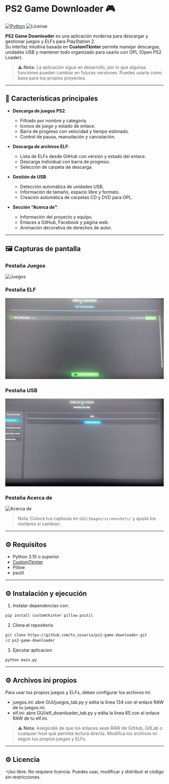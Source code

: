 # PS2 Game Downloader 🎮

[![Python](https://img.shields.io/badge/python-3.10+-blue)](https://www.python.org/)
![License](https://img.shields.io/badge/license-Free%20Use-green)

**PS2 Game Downloader** es una aplicación moderna para descargar y gestionar juegos y ELFs para PlayStation 2.  
Su interfaz intuitiva basada en **CustomTkinter** permite manejar descargas, unidades USB y mantener todo organizado para usarlo con OPL (Open PS2 Loader).

> ⚠️ **Nota:** La aplicación sigue en desarrollo, por lo que algunas funciones pueden cambiar en futuras versiones. Puedes usarla como base para tus propios proyectos.

---

## 🎯 Características principales

- **Descarga de juegos PS2**:
  - Filtrado por nombre y categoría.
  - Iconos de juego y estado de enlace.
  - Barra de progreso con velocidad y tiempo estimado.
  - Control de pausa, reanudación y cancelación.

- **Descarga de archivos ELF**:
  - Lista de ELFs desde GitHub con versión y estado del enlace.
  - Descarga individual con barra de progreso.
  - Selección de carpeta de descarga.

- **Gestión de USB**:
  - Detección automática de unidades USB.
  - Información de tamaño, espacio libre y formato.
  - Creación automática de carpetas CD y DVD para OPL.

- **Sección “Acerca de”**:
  - Información del proyecto y equipo.
  - Enlaces a GitHub, Facebook y página web.
  - Animación decorativa de derechos de autor.

---

## 🖼 Capturas de pantalla

### Pestaña Juegos
![Juegos](./GUI/Images/IMG_20250909_201847.jpg)

### Pestaña ELF
![ELF](./GUI/Images/IMG_20250909_202028.jpg)

### Pestaña USB
![USB](./GUI/Images/IMG_20250909_201958.jpg)

### Pestaña Acerca de
![Acerca de](./GUI/Images/IMG_20250909_201749.jpg)

> Nota: Coloca tus capturas en `GUI/Images/screenshots/` y ajusta los nombres si cambian.

---

## ⚙ Requisitos

- Python 3.10 o superior  
- [CustomTkinter](https://github.com/TomSchimansky/CustomTkinter)  
- Pillow  
- psutil

---

## ⚙ Instalación y ejecución

1. Instalar dependencias con:

```bash
pip install customtkinter pillow psutil
```

2. Clona el repositorio

```bash
git clone https://github.com/tu_usuario/ps2-game-downloader.git
cd ps2-game-downloader
```

3. Ejecutar aplicacion

```bash
python main.py
```
---

## ⚙ Archivos ini propios

Para usar tus propios juegos y ELFs, debes configurar los archivos ini:

- juegos.ini: abre GUI/juegos_tab.py y edita la línea 134 con el enlace RAW de tu juegos.ini.
- elf.ini: abre GUI/elf_downloader_tab.py y edita la línea 65 con el enlace RAW de tu elf.ini.

> ⚠️ **Nota:** Asegúrate de que los enlaces sean RAW de GitHub, GitLab o cualquier host que permita lectura directa.
> Modifica los archivos ini según tus propios juegos y ELFs. 


---


## ⚙ Licencia

-Uso libre. No requiere licencia. Puedes usar, modificar y distribuir el código sin restricciones.

  



